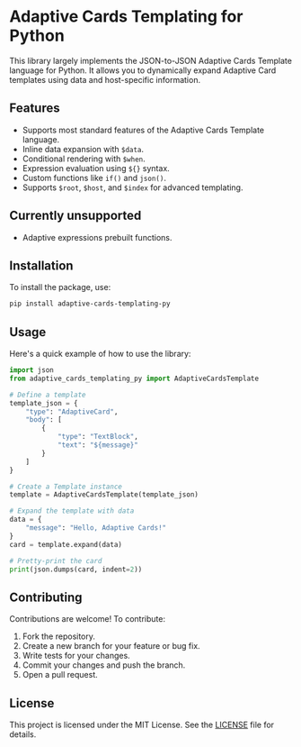 # Adaptive Cards Templating for Python

This library largely implements the JSON-to-JSON Adaptive Cards Template language for Python. It allows you to dynamically expand Adaptive Card templates using data and host-specific information.

## Features

- Supports most standard features of the Adaptive Cards Template language.
- Inline data expansion with `$data`.
- Conditional rendering with `$when`.
- Expression evaluation using `${}` syntax.
- Custom functions like `if()` and `json()`.
- Supports `$root`, `$host`, and `$index` for advanced templating.

## Currently unsupported

- Adaptive expressions prebuilt functions.

## Installation

To install the package, use:

```bash
pip install adaptive-cards-templating-py
```

## Usage

Here's a quick example of how to use the library:

```python
import json
from adaptive_cards_templating_py import AdaptiveCardsTemplate

# Define a template
template_json = {
    "type": "AdaptiveCard",
    "body": [
        {
            "type": "TextBlock",
            "text": "${message}"
        }
    ]
}

# Create a Template instance
template = AdaptiveCardsTemplate(template_json)

# Expand the template with data
data = {
    "message": "Hello, Adaptive Cards!"
}
card = template.expand(data)

# Pretty-print the card
print(json.dumps(card, indent=2))
```

## Contributing

Contributions are welcome! To contribute:

1. Fork the repository.
2. Create a new branch for your feature or bug fix.
3. Write tests for your changes.
4. Commit your changes and push the branch.
5. Open a pull request.

## License

This project is licensed under the MIT License. See the [LICENSE](LICENSE) file for details.